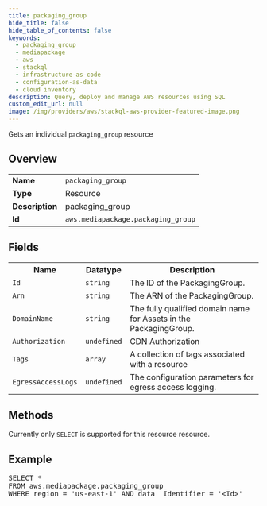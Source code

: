 ```yaml
---
title: packaging_group
hide_title: false
hide_table_of_contents: false
keywords:
  - packaging_group
  - mediapackage
  - aws
  - stackql
  - infrastructure-as-code
  - configuration-as-data
  - cloud inventory
description: Query, deploy and manage AWS resources using SQL
custom_edit_url: null
image: /img/providers/aws/stackql-aws-provider-featured-image.png
---
```

Gets an individual <code>packaging_group</code> resource

## Overview
<table><tbody>
<tr><td><b>Name</b></td><td><code>packaging_group</code></td></tr>
<tr><td><b>Type</b></td><td>Resource</td></tr>
<tr><td><b>Description</b></td><td>packaging_group</td></tr>
<tr><td><b>Id</b></td><td><code>aws.mediapackage.packaging_group</code></td></tr>
</tbody></table>

## Fields
<table><tbody>
<tr><th>Name</th><th>Datatype</th><th>Description</th></tr>
<tr><td><code>Id</code></td><td><code>string</code></td><td>The ID of the PackagingGroup.</td></tr>
<tr><td><code>Arn</code></td><td><code>string</code></td><td>The ARN of the PackagingGroup.</td></tr>
<tr><td><code>DomainName</code></td><td><code>string</code></td><td>The fully qualified domain name for Assets in the PackagingGroup.</td></tr>
<tr><td><code>Authorization</code></td><td><code>undefined</code></td><td>CDN Authorization</td></tr>
<tr><td><code>Tags</code></td><td><code>array</code></td><td>A collection of tags associated with a resource</td></tr>
<tr><td><code>EgressAccessLogs</code></td><td><code>undefined</code></td><td>The configuration parameters for egress access logging.</td></tr>

</tbody></table>

## Methods
Currently only <code>SELECT</code> is supported for this resource resource.

## Example
<pre>
SELECT * 
FROM aws.mediapackage.packaging_group
WHERE region = 'us-east-1' AND data__Identifier = '&lt;Id&gt;'
</pre>
